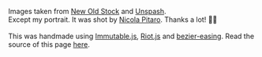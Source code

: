 <h2 style="display: none;">Footer</h2>

Images taken from [New Old Stock](nos.twnsnd.co) and [Unspash](unsplash.com).<br />
Except my portrait. It was shot by [Nicola Pitaro](http://nicolapitaro.ch/indexcs.php). Thanks a lot! 🎉🎉<br /><br />
This was handmade using [Immutable.js](https://facebook.github.io/immutable-js/), [Riot.js](http://riotjs.com/) and [bezier-easing](https://github.com/gre/bezier-easing). Read the source of this page [here](https://github.com/Kriegslustig/lucaschmid.net/blob/master/RESUME.md).<br />


